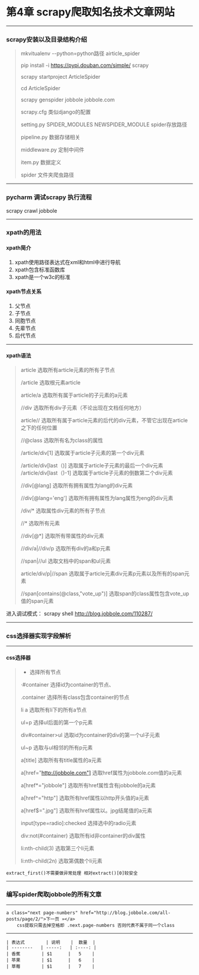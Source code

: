 # 第4章 scrapy爬取知名技术文章网站 #
----------
### scrapy安装以及目录结构介绍 ###
> mkvitualenv --python=python路径 airticle_spider
> 
> pip install -i https://pypi.douban.com/simple/ scrapy
> 
> scrapy startproject ArticleSpider
> 
> cd ArticleSpider
> 
> scrapy genspider jobbole jobbole.com
> 
> scrapy.cfg 类似django的配置
> 
> setting.py SPIDER_MODULES NEWSPIDER_MODULE spider存放路径
> 
> pipeline.py 数据存储相关
> 
> middleware.py 定制中间件
> 
> item.py 数据定义
> 
> spider 文件夹爬虫路径

----------

### pycharm 调试scrapy 执行流程 ###

scrapy crawl jobbole

----------

### xpath的用法 ###
#### xpath简介 ####

1. xpath使用路径表达式在xml和html中进行导航
1. xpath包含标准函数库
1. xpath是一个w3c的标准

#### xpath节点关系 ####

1. 父节点
1. 子节点
1. 同胞节点
1. 先辈节点
1. 后代节点

----------
#### xpath语法 ####

> article	选取所有article元素的所有子节点
> 
> /article 选取根元素article
> 
> article/a 选取所有属于article的子元素的a元素
> 
> //div 选取所有div子元素（不论出现在文档任何地方）
> 
> article// 选取所有属于article元素的后代的div元素，不管它出现在article之下的任何位置
> 
> //@class 选取所有名为class的属性
> 
> /article/div[1] 选取属于article子元素的第一个div元素
> 
> /article/div[last（)] 选取属于article子元素的最后一个div元素
> /article/div[last（)-1] 选取属于article子元素的倒数第二个div元素
> 
> //div[@lang] 选取所有拥有属性为lang的div元素
> 
> //div[@lang='eng'] 选取所有拥有属性为lang属性为eng的div元素
> 
> /div/* 选取属性div元素的所有子节点
> 
> //* 选取所有元素
> 
> //div[@*] 选取所有带属性的div元素
> 
> //div/a|//div/p 选取所有div的a和p元素
> 
> //span|//ul 选取文档中的span和ul元素
> 
> article/div/p|//span 选取属于article元素div元素p元素以及所有的span元素
> 
> //span[contains(@class,"vote_up")] 选取span的class属性包含vote_up值的span元素
> 

进入调试模式：
scrapy shell http://blog.jobbole.com/110287/

----------
### css选择器实现字段解析 ###

----------

#### css选择器 ####
> * 选择所有节点
> 
> ·#container 选择id为container的节点、
> 
> .container 选择所有class包含container的节点
> 
> li a  选取所有li下的所有a节点
> 
> ul+p 选择ul后面的第一个p元素
> 
> div#container>ul 选取id为container的div的第一个ul子元素
> 
> ul~p 选取与ul相邻的所有p元素
> 
> a[title] 选取所有有title属性的a元素
> 
> a[href="http://jobbole.com"] 选取href属性为jobbole.com值的a元素
> 
> a[href*="jobbole"] 选取所有href属性含有jobbole的a元素
> 
> a[href^="http"] 选取所有href属性以http开头值的a元素
> 
> a[href$=".jpg"] 选取所有href属性以。jpg结尾值的a元素
> 
> input[type=radio]:checked 选择选中的radio元素
> 
> div:not(#container) 选取所有id非container的div属性
> 
> li:nth-child(3) 选取第三个li元素
> 
> li:nth-child(2n) 选取第偶数个li元素
> 

    extract_first()不需要做异常处理 相对extract()[0]较安全

----------

### 编写spider爬取jobbole的所有文章 ###

----------

    a class="next page-numbers" href="http://blog.jobbole.com/all-posts/page/2/">下一页 »</a>
		css提取只需去掉空格即 .next.page-numbers 否则代表不属于同一个class



----------





















	| 表达式        | 说明    |  数量  |
    | --------   | -----:   | :----: |
    | 香蕉        | $1      |   5    |
    | 苹果        | $1      |   6    |
    | 草莓        | $1      |   7    |